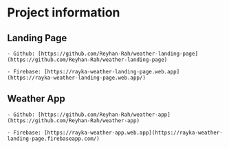 # Project information

  ## Landing Page
  
    - Github: [https://github.com/Reyhan-Rah/weather-landing-page](https://github.com/Reyhan-Rah/weather-landing-page)
    
    - Firebase: [https://rayka-weather-landing-page.web.app](https://rayka-weather-landing-page.web.app/)
  
  ## Weather App
  
    - Github: [https://github.com/Reyhan-Rah/weather-app](https://github.com/Reyhan-Rah/weather-app)
    
    - Firebase: [https://rayka-weather-app.web.app](https://rayka-weather-landing-page.firebaseapp.com/)

